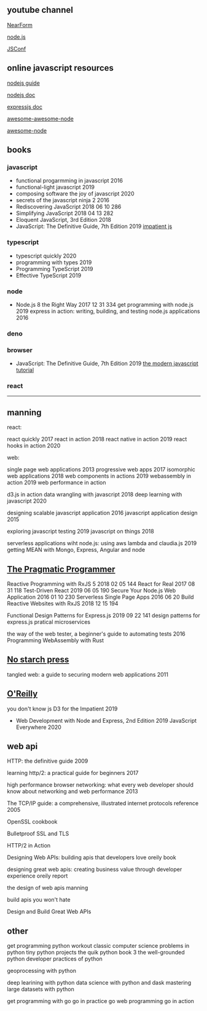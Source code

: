 ## youtube channel

[NearForm](https://www.youtube.com/channel/UCp2Tsbjd3P8itnBHUNHi82A/featured)

[node.js](https://www.youtube.com/channel/UCQPYJluYC_sn_Qz_XE-YbTQ)

[JSConf](https://www.youtube.com/channel/UCzoVCacndDCfGDf41P-z0iA)

## online javascript resources

[nodejs guide](https://nodejs.org/en/docs/guides/)

[nodejs doc](https://nodejs.org/dist/latest-v14.x/docs/api/)

[expressjs doc](https://expressjs.com/en/4x/api.html)

[awesome-awesome-node](https://github.com/bnb/awesome-awesome-nodejs)

[awesome-node](https://github.com/sindresorhus/awesome-nodejs)

## books

### javascript

+ functional progarmming in javascript 2016
+ functional-light javascript 2019
+ composing software
the joy of javascript 2020
+ secrets of the javascript ninja 2 2016
+ Rediscovering JavaScript 2018 06 10 286
+ Simplifying JavaScript 2018 04 13 282
+ Eloquent JavaScript, 3rd Edition 2018
+ JavaScript: The Definitive Guide, 7th Edition 2019
[impatient js](https://exploringjs.com/impatient-js/)


### typescript

+ typescript quickly 2020
+ programming with types 2019
+ Programming TypeScript 2019
+ Effective TypeScript 2019

### node

+ Node.js 8 the Right Way 2017 12 31 334
get programming with node.js 2019
express in action: writing, building, and testing node.js applications 2016

### deno

### browser

+ JavaScript: The Definitive Guide, 7th Edition 2019
[the modern javascript tutorial](https://javascript.info/)

### react


---

## manning

react:

react quickly 2017
react in action 2018
react native in action 2019
react hooks in action 2020

web:

single page web applications 2013
progressive web apps 2017
isomorphic web applications 2018
web components in actions 2019
webassembly in action 2019
web performance in action

d3.js in action
data wrangling with javascript 2018
deep learning with javascript 2020

designing scalable javascript application 2016
javascript application design 2015

exploring javascript testing 2019
javascript on things 2018

serverless applications wiht node.js: using aws lambda and claudia.js 2019
getting MEAN with Mongo, Express, Angular and node

## [The Pragmatic Programmer](https://pragprog.com/)

Reactive Programming with RxJS 5 2018 02 05 144
React for Real 2017 08 31 118
Test-Driven React 2019 06 05 190
Secure Your Node.js Web Application 2016 01 10 230
Serverless Single Page Apps 2016 06 20
Build Reactive Websites with RxJS 2018 12 15 194

Functional Design Patterns for Express.js 2019 09 22 141
design patterns for express.js
pratical microservices

the way of the web tester, a beginner's guide to automating tests 2016
Programming WebAssembly with Rust

## [No starch press](https://nostarch.com/)

tangled web: a guide to securing modern web applications 2011

## [O'Reilly](http://shop.oreilly.com/)

you don't know js
D3 for the Impatient 2019
- Web Development with Node and Express, 2nd Edition 2019
JavaScript Everywhere 2020

## web api

HTTP: the definitive guide 2009

learning http/2: a practical guide for beginners 2017

high performance browser networking: what every
web developer should know about networking and web performance 2013

The TCP/IP guide: a comprehensive, illustrated internet protocols reference 2005

OpenSSL cookbook

Bulletproof SSL and TLS

HTTP/2 in Action

Designing Web APIs: building apis that developers love oreily book

designing great web apis: creating business value through developer experience oreily report

the design of web apis manning

build apis you won't hate

Design and Build Great Web APIs


## other

get programming
python workout
classic computer science problems in python
tiny python projects
the quik python book 3
the well-grounded python developer
practices of python

geoprocessing with python

deep learining with python
data science with python and dask
mastering large datasets with python

get programming with go
go in practice
go web programming
go in action